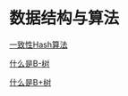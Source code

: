 # 数据结构与算法

[一致性Hash算法](./subfile/_1一致性Hash算法.md)

[什么是B-树](./subfile/_2什么是B-树.md)

[什么是B+树](./subfile/_3什么是B+树.md)